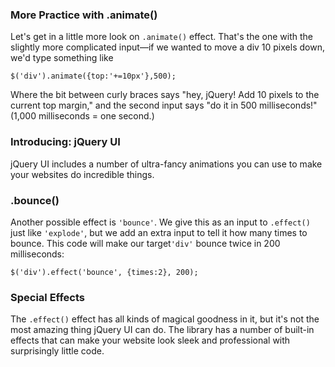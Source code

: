 ### **More Practice with .animate\(\)**

Let's get in a little more look on  `.animate()` effect. That's the one with the slightly more complicated input—if we wanted to move a div 10 pixels down, we'd type something like

```
$('div').animate({top:'+=10px'},500);
```

Where the bit between curly braces says "hey, jQuery! Add 10 pixels to the current top margin," and the second input says "do it in 500 milliseconds!" \(1,000 milliseconds = one second.\)

### **Introducing: jQuery UI**

jQuery UI includes a number of ultra-fancy animations you can use to make your websites do incredible things.

### **.bounce\(\)**

Another possible effect is `'bounce'`. We give this as an input to `.effect()` just like `'explode'`, but we add an extra input to tell it how many times to bounce. This code will make our target`'div'` bounce twice in 200 milliseconds:

```
$('div').effect('bounce', {times:2}, 200);
```

### 

### **Special Effects**



The `.effect()` effect has all kinds of magical goodness in it, but it's not the most amazing thing jQuery UI can do. The library has a number of built-in effects that can make your website look sleek and professional with surprisingly little code.

